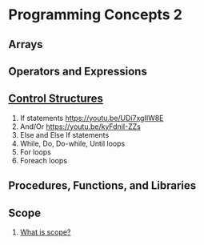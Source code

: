 # Programming Concepts 2
## Arrays

## Operators and Expressions

## [Control Structures](https://en.wikiversity.org/wiki/Introduction_to_Programming/Control_Structures)
1. If statements https://youtu.be/UDi7xgIIW8E
1. And/Or https://youtu.be/kyFdniI-ZZs
1. Else and Else If statements
1. While, Do, Do-while, Until loops
1. For loops
1. Foreach loops

## Procedures, Functions, and Libraries

## Scope
1. [What is scope?][11]


[//]: # (References)
[11]: https://en.wikiversity.org/wiki/Introduction_to_Programming/Scope